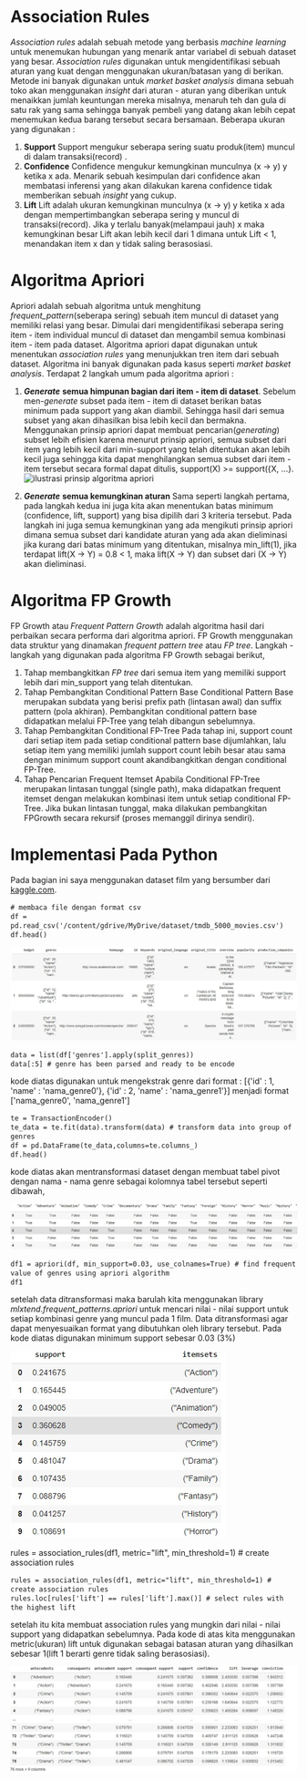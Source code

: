 # Association Rules
*Association rules* adalah sebuah metode yang berbasis *machine learning* untuk menemukan hubungan yang menarik antar variabel di sebuah dataset yang besar. *Association rules* digunakan untuk mengidentifikasi sebuah aturan yang kuat dengan menggunakan ukuran/batasan yang di berikan. Metode ini banyak digunakan untuk *market basket analysis* dimana sebuah toko akan menggunakan *insight* dari aturan - aturan yang diberikan untuk menaikkan jumlah keuntungan mereka misalnya, menaruh teh dan gula di satu rak yang sama sehingga banyak pembeli yang datang akan lebih cepat menemukan kedua barang tersebut secara bersamaan.
Beberapa ukuran yang digunakan :
 1. **Support**
Support mengukur seberapa sering suatu produk(item) muncul di dalam transaksi(record) .
 2. **Confidence**
Confidence mengukur kemungkinan munculnya (x -> y) y ketika x ada. Menarik sebuah kesimpulan dari confidence akan membatasi inferensi yang akan dilakukan karena confidence tidak memberikan sebuah *insight* yang cukup.
 3. **Lift**
Lift adalah ukuran kemungkinan munculnya (x -> y) y ketika x ada dengan mempertimbangkan seberapa sering y muncul di transaksi(record). Jika y terlalu banyak(melampaui jauh) x maka kemungkinan besar Lift akan lebih kecil dari 1 dimana untuk Lift < 1, menandakan item x dan y tidak saling berasosiasi.

# Algoritma Apriori
Apriori adalah sebuah algoritma untuk menghitung *frequent_pattern*(seberapa sering) sebuah item muncul di dataset yang memiliki relasi yang besar. Dimulai dari mengidentifikasi seberapa sering item - item individual muncul di dataset dan mengambil semua kombinasi item - item pada dataset. Algoritma apriori dapat digunakan untuk menentukan *association rules* yang menunjukkan tren item dari sebuah dataset. Algoritma ini banyak digunakan pada kasus seperti *market basket analysis*.
Terdapat 2 langkah umum pada algoritma apriori :
 1. ***Generate*** **semua himpunan bagian dari item - item di dataset**.
Sebelum men-*generate* subset pada item - item di dataset berikan batas minimum pada support yang akan diambil. Sehingga hasil dari semua subset yang akan dihasilkan bisa lebih kecil dan bermakna. Menggunakan prinsip apriori dapat membuat pencarian(*generating*) subset lebih efisien karena menurut prinsip apriori, semua subset dari item yang lebih kecil dari min-support yang telah ditentukan akan lebih kecil juga sehingga kita dapat menghilangkan semua subset dari item - item tersebut secara formal dapat ditulis, support(X) >= support({X, ...}.
![ilustrasi prinsip algoritma apriori](https://miro.medium.com/max/500/1*3C8TKEtyZHpYbesLwLeCxQ.gif)

 2. ***Generate***  **semua kemungkinan aturan**
Sama seperti langkah pertama, pada langkah kedua ini juga kita akan menentukan batas minimum (confidence, lift, support) yang bisa dipilih dari 3 kriteria tersebut. Pada langkah ini juga semua kemungkinan yang ada mengikuti prinsip apriori dimana semua subset dari kandidate aturan yang ada akan dieliminasi jika kurang dari batas minimum yang ditentukan, misalnya min_lift(1), jika terdapat lift(X -> Y) = 0.8 < 1, maka lift(X -> Y) dan subset dari (X -> Y) akan dieliminasi.

# Algoritma FP Growth
FP Growth atau *Frequent Pattern Growth* adalah algoritma hasil dari perbaikan secara performa dari algoritma apriori. FP Growth menggunakan data struktur yang dinamakan *frequent pattern tree* atau *FP tree*.
Langkah - langkah yang digunakan pada algoritma FP Growth sebagai berikut,
1. Tahap membangkitkan *FP tree* dari semua item yang memiliki support lebih dari min_support yang telah ditentukan.
2. Tahap Pembangkitan Conditional Pattern Base Conditional Pattern Base merupakan subdata yang berisi prefix path (lintasan awal) dan suffix pattern (pola akhiran). Pembangkitan conditional pattern base didapatkan melalui FP-Tree yang telah dibangun sebelumnya.
3. Tahap Pembangkitan Conditional FP-Tree Pada tahap ini, support count dari setiap item pada setiap conditional pattern base dijumlahkan, lalu setiap item yang memiliki jumlah support count lebih besar atau sama dengan minimum support count akandibangkitkan dengan conditional FP-Tree.
4. Tahap Pencarian Frequent Itemset Apabila Conditional FP-Tree merupakan lintasan tunggal (single path), maka didapatkan frequent itemset dengan melakukan kombinasi item untuk setiap conditional FP-Tree. Jika bukan lintasan tunggal, maka dilakukan pembangkitan FPGrowth secara rekursif (proses memanggil dirinya sendiri).

# Implementasi Pada Python
Pada bagian ini saya menggunakan dataset film yang bersumber dari [kaggle.com](kaggle.com).

    # membaca file dengan format csv
    df = pd.read_csv('/content/gdrive/MyDrive/dataset/tmdb_5000_movies.csv')
    df.head()
  
![dataset film](dataset.jpg)

    data = list(df['genres'].apply(split_genres))
    data[:5] # genre has been parsed and ready to be encode
kode diatas digunakan untuk mengekstrak genre dari format :
[{'id' : 1, 'name' : 'nama_genre0'}, {'id' : 2, 'name' : 'nama_genre1'}] menjadi format
['nama_genre0', 'nama_genre1']

    te = TransactionEncoder()
    te_data = te.fit(data).transform(data) # transform data into group of genres
    df = pd.DataFrame(te_data,columns=te.columns_)
    df.head()

kode diatas akan mentransformasi dataset dengan membuat tabel pivot dengan nama - nama genre sebagai kolomnya tabel tersebut seperti dibawah,  

![dataset sudah ditransformasi](transformed.jpg)

    df1 = apriori(df, min_support=0.03, use_colnames=True) # find frequent value of genres using apriori algorithm
    df1

setelah data ditransformasi maka barulah kita menggunakan library *mlxtend.frequent_patterns.apriori* untuk mencari nilai - nilai support untuk setiap kombinasi genre yang muncul pada 1 film. Data ditransformasi agar dapat menyesuaikan format yang dibutuhkan oleh library tersebut. Pada kode diatas digunakan minimum support sebesar 0.03 (3%)  

![tabel support](support.jpg)

rules = association_rules(df1, metric="lift", min_threshold=1) # create association rules

    rules = association_rules(df1, metric="lift", min_threshold=1) # create association rules
    rules.loc[rules['lift'] == rules['lift'].max()] # select rules with the highest lift
 
setelah itu kita membuat association rules yang mungkin dari nilai - nilai support yang didapatkan sebelumnya. Pada kode di atas kita menggunakan metric(ukuran) lift untuk digunakan sebagai batasan aturan yang dihasilkan sebesar 1(lift 1 berarti genre tidak saling berasosiasi).  

![table association rules](rules.jpg)


